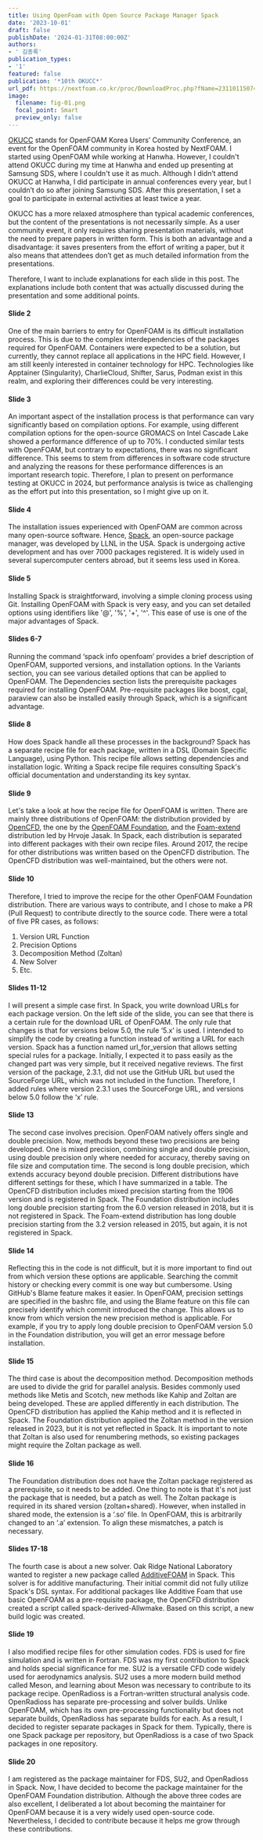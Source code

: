 ```yaml
---
title: Using OpenFoam with Open Source Package Manager Spack
date: '2023-10-01'
draft: false
publishDate: '2024-01-31T08:00:00Z'
authors:
- ' 김종록'
publication_types:
- '1'
featured: false
publication: '*10th OKUCC*'
url_pdf: https://nextfoam.co.kr/proc/DownloadProc.php?fName=231101150741_stiSq0tEeT.pdf&realfName=10thOKUCC_%EC%98%A4%ED%94%88%EC%86%8C%EC%8A%A4%20%EC%84%A4%EC%B9%98%EB%A7%A4%EB%8B%88%EC%A0%80%20Spack%EC%97%90%EC%84%9C%20OpenFOAM%20%ED%99%9C%EC%9A%A9.pdf
image:
  filename: fig-01.png
  focal_point: Smart
  preview_only: false
---
```


[OKUCC](https://nextfoam.co.kr/okuc.php) stands for OpenFOAM Korea Users’ Community Conference, an event for the OpenFOAM community in Korea hosted by NextFOAM. I started using OpenFOAM while working at Hanwha. However, I couldn't attend OKUCC during my time at Hanwha and ended up presenting at Samsung SDS, where I couldn't use it as much. Although I didn’t attend OKUCC at Hanwha, I did participate in annual conferences every year, but I couldn’t do so after joining Samsung SDS. After this presentation, I set a goal to participate in external activities at least twice a year.

OKUCC has a more relaxed atmosphere than typical academic conferences, but the content of the presentations is not necessarily simple. As a user community event, it only requires sharing presentation materials, without the need to prepare papers in written form. This is both an advantage and a disadvantage: it saves presenters from the effort of writing a paper, but it also means that attendees don’t get as much detailed information from the presentations.

Therefore, I want to include explanations for each slide in this post. The explanations include both content that was actually discussed during the presentation and some additional points.

#### Slide 2
One of the main barriers to entry for OpenFOAM is its difficult installation process. This is due to the complex interdependencies of the packages required for OpenFOAM. Containers were expected to be a solution, but currently, they cannot replace all applications in the HPC field. However, I am still keenly interested in container technology for HPC. Technologies like Apptainer (Singularity), CharlieCloud, Shifter, Sarus, Podman exist in this realm, and exploring their differences could be very interesting.

#### Slide 3
An important aspect of the installation process is that performance can vary significantly based on compilation options. For example, using different compilation options for the open-source GROMACS on Intel Cascade Lake showed a performance difference of up to 70%. I conducted similar tests with OpenFOAM, but contrary to expectations, there was no significant difference. This seems to stem from differences in software code structure and analyzing the reasons for these performance differences is an important research topic. Therefore, I plan to present on performance testing at OKUCC in 2024, but performance analysis is twice as challenging as the effort put into this presentation, so I might give up on it.

#### Slide 4
The installation issues experienced with OpenFOAM are common across many open-source software. Hence, [Spack](https://spack.io), an open-source package manager, was developed by LLNL in the USA. Spack is undergoing active development and has over 7000 packages registered. It is widely used in several supercomputer centers abroad, but it seems less used in Korea.

#### Slide 5
Installing Spack is straightforward, involving a simple cloning process using Git. Installing OpenFOAM with Spack is very easy, and you can set detailed options using identifiers like '@', '%', '+', '^'. This ease of use is one of the major advantages of Spack.

#### Slides 6-7
Running the command ‘spack info openfoam’ provides a brief description of OpenFOAM, supported versions, and installation options. In the Variants section, you can see various detailed options that can be applied to OpenFOAM. The Dependencies section lists the prerequisite packages required for installing OpenFOAM. Pre-requisite packages like boost, cgal, paraview can also be installed easily through Spack, which is a significant advantage.

#### Slide 8
How does Spack handle all these processes in the background? Spack has a separate recipe file for each package, written in a DSL (Domain Specific Language), using Python. This recipe file allows setting dependencies and installation logic. Writing a Spack recipe file requires consulting Spack's official documentation and understanding its key syntax.

#### Slide 9
Let's take a look at how the recipe file for OpenFOAM is written. There are mainly three distributions of OpenFOAM: the distribution provided by [OpenCFD](https://www.openfoam.com), the one by the [OpenFOAM Foundation](https://www.openfoam.org), and the [Foam-extend](https://sourceforge.net/projects/foam-extend/) distribution led by Hrvoje Jasak. In Spack, each distribution is separated into different packages with their own recipe files. Around 2017, the recipe for other distributions was written based on the OpenCFD distribution. The OpenCFD distribution was well-maintained, but the others were not.

#### Slide 10
Therefore, I tried to improve the recipe for the other OpenFOAM Foundation distribution. There are various ways to contribute, and I chose to make a PR (Pull Request) to contribute directly to the source code. There were a total of five PR cases, as follows:

1. Version URL Function
2. Precision Options
3. Decomposition Method (Zoltan)
4. New Solver
5. Etc.

#### Slides 11-12
I will present a simple case first. In Spack, you write download URLs for each package version. On the left side of the slide, you can see that there is a certain rule for the download URL of OpenFOAM. The only rule that changes is that for versions below 5.0, the rule ‘5.x’ is used. I intended to simplify the code by creating a function instead of writing a URL for each version. Spack has a function named url_for_version that allows setting special rules for a package. Initially, I expected it to pass easily as the changed part was very simple, but it received negative reviews. The first version of the package, 2.3.1, did not use the GitHub URL but used the SourceForge URL, which was not included in the function. Therefore, I added rules where version 2.3.1 uses the SourceForge URL, and versions below 5.0 follow the ‘x’ rule.

#### Slide 13
The second case involves precision. OpenFOAM natively offers single and double precision. Now, methods beyond these two precisions are being developed. One is mixed precision, combining single and double precision, using double precision only where needed for accuracy, thereby saving on file size and computation time. The second is long double precision, which extends accuracy beyond double precision. Different distributions have different settings for these, which I have summarized in a table. The OpenCFD distribution includes mixed precision starting from the 1906 version and is registered in Spack. The Foundation distribution includes long double precision starting from the 6.0 version released in 2018, but it is not registered in Spack. The Foam-extend distribution has long double precision starting from the 3.2 version released in 2015, but again, it is not registered in Spack.

#### Slide 14
Reflecting this in the code is not difficult, but it is more important to find out from which version these options are applicable. Searching the commit history or checking every commit is one way but cumbersome. Using GitHub's Blame feature makes it easier. In OpenFOAM, precision settings are specified in the bashrc file, and using the Blame feature on this file can precisely identify which commit introduced the change. This allows us to know from which version the new precision method is applicable. For example, if you try to apply long double precision to OpenFOAM version 5.0 in the Foundation distribution, you will get an error message before installation.

#### Slide 15
The third case is about the decomposition method. Decomposition methods are used to divide the grid for parallel analysis. Besides commonly used methods like Metis and Scotch, new methods like Kahip and Zoltan are being developed. These are applied differently in each distribution. The OpenCFD distribution has applied the Kahip method and it is reflected in Spack. The Foundation distribution applied the Zoltan method in the version released in 2023, but it is not yet reflected in Spack. It is important to note that Zoltan is also used for renumbering methods, so existing packages might require the Zoltan package as well.

#### Slide 16
The Foundation distribution does not have the Zoltan package registered as a prerequisite, so it needs to be added. One thing to note is that it's not just the package that is needed, but a patch as well. The Zoltan package is required in its shared version (zoltan+shared). However, when installed in shared mode, the extension is a ‘.so’ file. In OpenFOAM, this is arbitrarily changed to an ‘.a’ extension. To align these mismatches, a patch is necessary.

#### Slides 17-18
The fourth case is about a new solver. Oak Ridge National Laboratory wanted to register a new package called [AdditiveFOAM](https://github.com/ExascaleAM/AdditiveFOAM) in Spack. This solver is for additive manufacturing. Their initial commit did not fully utilize Spack's DSL syntax. For additional packages like Additive Foam that use basic OpenFOAM as a pre-requisite package, the OpenCFD distribution created a script called spack-derived-Allwmake. Based on this script, a new build logic was created.

#### Slide 19
I also modified recipe files for other simulation codes. FDS is used for fire simulation and is written in Fortran. FDS was my first contribution to Spack and holds special significance for me. SU2 is a versatile CFD code widely used for aerodynamics analysis. SU2 uses a more modern build method called Meson, and learning about Meson was necessary to contribute to its package recipe. OpenRadioss is a Fortran-written structural analysis code. OpenRadioss has separate pre-processing and solver builds. Unlike OpenFOAM, which has its own pre-processing functionality but does not separate builds, OpenRadioss has separate builds for each. As a result, I decided to register separate packages in Spack for them. Typically, there is one Spack package per repository, but OpenRadioss is a case of two Spack packages in one repository.

#### Slide 20
I am registered as the package maintainer for FDS, SU2, and OpenRadioss in Spack. Now, I have decided to become the package maintainer for the OpenFOAM Foundation distribution. Although the above three codes are also excellent, I deliberated a lot about becoming the maintainer for OpenFOAM because it is a very widely used open-source code. Nevertheless, I decided to contribute because it helps me grow through these contributions.


